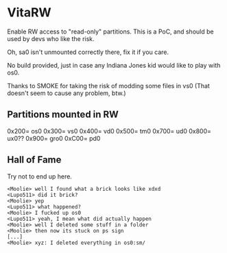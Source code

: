 # VitaRW
Enable RW access to "read-only" partitions.
This is a PoC, and should be used by devs who like the risk.

Oh, sa0 isn't unmounted correctly there, fix it if you care.

No build provided, just in case any Indiana Jones kid would like to play with os0.

Thanks to SMOKE for taking the risk of modding some files in vs0 (That doesn't seem to cause any problem, btw.)

## Partitions mounted in RW

0x200= os0
0x300= vs0
0x400= vd0
0x500= tm0
0x700= ud0
0x800= ux0??
0x900= gro0
0xC00= pd0

## Hall of Fame

Try not to end up here.

```
<Moolie> well I found what a brick looks like xdxd
<Lupo511> did it brick?
<Moolie> yep
<Lupo511> what happened?
<Moolie> I fucked up os0
<Lupo511> yeah, I mean what did actually happen
<Moolie> well I deleted some stuff in a folder
<Moolie> then now its stuck on ps sign
[...]
<Moolie> xyz: I deleted everything in os0:sm/
```
